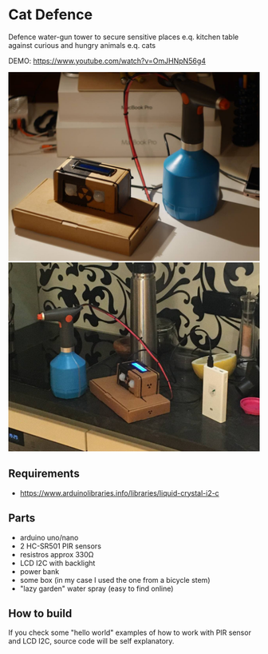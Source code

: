 # Cat Defence
Defence water-gun tower to secure sensitive places e.q. kitchen table against curious and hungry animals e.q. cats

DEMO: https://www.youtube.com/watch?v=OmJHNpN56g4

<img src="https://raw.githubusercontent.com/ride90/cat-defence/master/assets/photo_2020-12-26_20-47-50.jpg"  width="640"/>
<img src="https://raw.githubusercontent.com/ride90/cat-defence/master/assets/photo_2020-12-26_20-47-52.jpg"  width="640"/>

## Requirements
- https://www.arduinolibraries.info/libraries/liquid-crystal-i2-c

## Parts
- arduino uno/nano
- 2 HC-SR501 PIR sensors
- resistros approx 330Ω
- LCD I2C with backlight
- power bank
- some box (in my case I used the one from a bicycle stem)
- "lazy garden" water spray (easy to find online)

## How to build
If you check some "hello world" examples of how to work with PIR sensor and LCD I2C, source code will be self explanatory.
